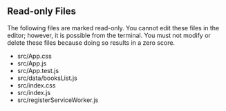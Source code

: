 ## Read-only Files
The following files are marked read-only. You cannot edit these files
in the editor; however, it is possible from the terminal. You must not
modify or delete these files because doing so results in a zero score.

* src/App.css
* src/App.js
* src/App.test.js
* src/data/booksList.js
* src/index.css
* src/index.js
* src/registerServiceWorker.js